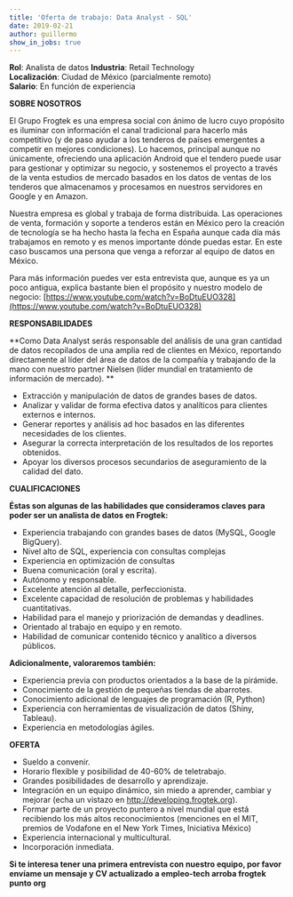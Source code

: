 ```yaml
---
title: 'Oferta de trabajo: Data Analyst - SQL'
date: 2019-02-21 
author: guillermo
show_in_jobs: true
---
```

**Rol**: Analista de datos
**Industria**: Retail Technology  
**Localización**: Ciudad de México (parcialmente remoto)  
**Salario**: En función de experiencia

**SOBRE NOSOTROS**

El Grupo Frogtek es una empresa social con ánimo de lucro cuyo propósito es iluminar con información el canal tradicional para hacerlo más competitivo (y de paso ayudar a los tenderos de países emergentes a competir en mejores condiciones). Lo hacemos, principal aunque no únicamente, ofreciendo una aplicación Android que el tendero puede usar para gestionar y optimizar su negocio, y sostenemos el proyecto a través de la venta estudios de mercado basados en los datos de ventas de los tenderos que almacenamos y procesamos en nuestros servidores en Google y en Amazon.

Nuestra empresa es global y trabaja de forma distribuida. Las operaciones de venta, formación y soporte a tenderos están en México pero la creación de tecnología se ha hecho hasta la fecha en España aunque cada día más trabajamos en remoto y es menos importante dónde puedas estar. En este caso buscamos una persona que venga a reforzar al equipo de datos en México.

Para más información puedes ver esta entrevista que, aunque es ya un poco antigua, explica bastante bien el propósito y nuestro modelo de negocio: [https://www.youtube.com/watch?v=BoDtuEUO328](https://www.youtube.com/watch?v=BoDtuEUO328)

**RESPONSABILIDADES**

**Como Data Analyst serás responsable del análisis de una gran cantidad de datos recopilados de una amplia red de clientes en México, reportando directamente al líder del área de datos de la compañía y trabajando de la mano con nuestro partner Nielsen (líder mundial en tratamiento de información de mercado). **

- Extracción y manipulación de datos de grandes bases de datos. 
- Analizar y validar de forma efectiva datos y analíticos para clientes externos e internos. 
- Generar reportes y análisis ad hoc basados en las diferentes necesidades de los clientes. 
- Asegurar la correcta interpretación de los resultados de los reportes obtenidos. 
- Apoyar los diversos procesos secundarios de aseguramiento de la calidad del dato.

**CUALIFICACIONES**

**Éstas son algunas de las habilidades que consideramos claves para poder ser un analista de datos en Frogtek:**

- Experiencia trabajando con grandes bases de datos (MySQL, Google BigQuery).
- Nivel alto de SQL, experiencia con consultas complejas
- Experiencia en optimización de consultas
- Buena comunicación (oral y escrita).
- Autónomo y responsable.
- Excelente atención al detalle, perfeccionista.
- Excelente capacidad de resolución de problemas y habilidades cuantitativas.
- Habilidad para el manejo y priorización de demandas y deadlines. 
- Orientado al trabajo en equipo y en remoto.
- Habilidad de comunicar contenido técnico y analítico a diversos públicos. 

**Adicionalmente, valoraremos también:**

- Experiencia previa con productos orientados a la base de la pirámide.
- Conocimiento de la gestión de pequeñas tiendas de abarrotes.
- Conocimiento adicional de lenguajes de programación (R, Python) 
- Experiencia con herramientas de visualización de datos (Shiny, Tableau). 
- Experiencia en metodologías ágiles.

**OFERTA**

- Sueldo a convenir.
- Horario flexible y posibilidad de 40-60% de teletrabajo.
- Grandes posibilidades de desarrollo y aprendizaje.
- Integración en un equipo dinámico, sin miedo a aprender, cambiar y mejorar (echa un vistazo en http://developing.frogtek.org).
- Formar parte de un proyecto puntero a nivel mundial que está recibiendo los más altos reconocimientos (menciones en el MIT, premios de Vodafone en el New York Times, Iniciativa México)
- Experiencia internacional y multicultural.
- Incorporación inmediata.


**Si te interesa tener una primera entrevista con nuestro equipo, por favor envíame un mensaje y CV actualizado a empleo-tech arroba frogtek punto org**
